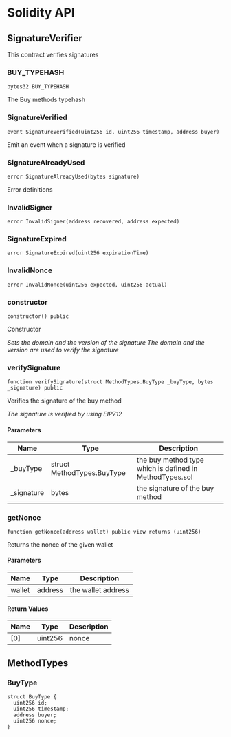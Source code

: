 # Solidity API

## SignatureVerifier

This contract verifies signatures

### BUY_TYPEHASH

```solidity
bytes32 BUY_TYPEHASH
```

The Buy methods typehash

### SignatureVerified

```solidity
event SignatureVerified(uint256 id, uint256 timestamp, address buyer)
```

Emit an event when a signature is verified

### SignatureAlreadyUsed

```solidity
error SignatureAlreadyUsed(bytes signature)
```

Error definitions

### InvalidSigner

```solidity
error InvalidSigner(address recovered, address expected)
```

### SignatureExpired

```solidity
error SignatureExpired(uint256 expirationTime)
```

### InvalidNonce

```solidity
error InvalidNonce(uint256 expected, uint256 actual)
```

### constructor

```solidity
constructor() public
```

Constructor

_Sets the domain and the version of the signature
The domain and the version are used to verify the signature_

### verifySignature

```solidity
function verifySignature(struct MethodTypes.BuyType _buyType, bytes _signature) public
```

Verifies the signature of the buy method

_The signature is verified by using EIP712_

#### Parameters

| Name | Type | Description |
| ---- | ---- | ----------- |
| _buyType | struct MethodTypes.BuyType | the buy method type which is defined in MethodTypes.sol |
| _signature | bytes | the signature of the buy method |

### getNonce

```solidity
function getNonce(address wallet) public view returns (uint256)
```

Returns the nonce of the given wallet

#### Parameters

| Name | Type | Description |
| ---- | ---- | ----------- |
| wallet | address | the wallet address |

#### Return Values

| Name | Type | Description |
| ---- | ---- | ----------- |
| [0] | uint256 | nonce |

## MethodTypes

### BuyType

```solidity
struct BuyType {
  uint256 id;
  uint256 timestamp;
  address buyer;
  uint256 nonce;
}
```

